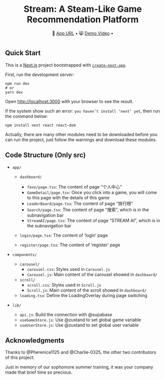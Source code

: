 <div align="center">
  <h1>Stream: A Steam-Like Game Recommendation Platform</h1>
  <p align="center">
    &#128195 <a href="https://stream-game-app.vercel.app/">App URL</a> • 
    &#128568; <a href="https://www.youtube.com/watch?v=IxnQsugQXB4">Demo Video</a> • 
  </p>
</div>
<img src="/readme_show.png" alt=""/>

<br/>

## Quick Start

This is a [Next.js](https://nextjs.org/) project bootstrapped with [`create-next-app`](https://github.com/vercel/next.js/tree/canary/packages/create-next-app).

First, run the development server:

```
npm run dev
# or
yarn dev
```

Open [http://localhost:3000](http://localhost:3000/) with your browser to see the result.

If the system show such an error: `you haven’t install ‘next’ yet`, then run the command below:

```
npm install next react react-dom
```

Actually, there are many other modules need to be downloaded before you can run the project, just follow the warnings and download these modules.  

## Code Structure (Only src)

- `app/`

	- `dashboard/`
		- `favo/page.tsx`: The content of page “个人中心”
		- `GameDetail/page.tsx`: Once you click into a game, you will come to this page with the details of this game
		- `LeaderBoard/page.tsx`: The content of page “排行榜”
		- `Search/page.tsx`: The content of page “搜索”, which is in the subnavigation bar
		- `StreamAI/page.tsx`: The content of page “STREAM AI”, which is in the subnavigation bar

	- `login/page.tsx`: The content of ‘login’ page
	- `register/page.tsx`: The content of ‘register’ page

- `components/`

	- `carousel/`
		- `carousel.css`: Styles used in `Carousel.js`
		- `Carousel.js`: Main content of the carousel showed in `dashboard/`
	- `scroll/`
		- `scroll.css`: Styles used in `Scroll.js`
		- `Scroll.js`: Main content of the scroll showed in `dashboard/`
	- `loading.tsx`: Define the LoadingOverlay during page switching

- `lib/`

	- `api.js`: Build the connection with @supabase
	- `useGameStore.js`: Use @zustand to set global game variable
	- `useUserStore.js`: Use @zustand to set global user variable

## Acknowledgments

Thanks to @Pherenice1125 and @Charlie-0325, the other two contributors of this project.

Just in memory of our sophomore summer training, it was your company made that brief time so precious.